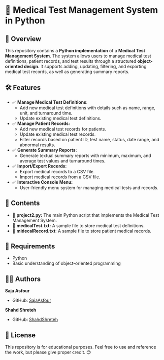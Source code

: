 # 🏥 Medical Test Management System in Python

## 📌 Overview
This repository contains a **Python implementation** of a **Medical Test Management System**. The system allows users to manage medical test definitions, patient records, and test results through a structured **object-oriented design**. It supports adding, updating, filtering, and exporting medical test records, as well as generating summary reports.

## 🛠 Features
- ✅ **Manage Medical Test Definitions:**
  - Add new medical test definitions with details such as name, range, unit, and turnaround time.
  - Update existing medical test definitions.
- ✅ **Manage Patient Records:**
  - Add new medical test records for patients.
  - Update existing medical test records.
  - Filter records based on patient ID, test name, status, date range, and abnormal results.
- ✅ **Generate Summary Reports:**
  - Generate textual summary reports with minimum, maximum, and average test values and turnaround times.
- ✅ **Import/Export Records:**
  - Export medical records to a CSV file.
  - Import medical records from a CSV file.
- ✅ **Interactive Console Menu:**
  - User-friendly menu system for managing medical tests and records.

## 📂 Contents
- 📜 **project2.py:** The main Python script that implements the Medical Test Management System.
- 📜 **medicalTest.txt:** A sample file to store medical test definitions.
- 📜 **midecalRecord.txt:** A sample file to store patient medical records.

## 📌 Requirements
- Python
- Basic understanding of object-oriented programming

## 👩‍💻 Authors
**Saja Asfour**
- GitHub: [SajaAsfour](https://github.com/SajaAsfour)
  
**Shahd Shreteh**
- GitHub: [ShahdShreteh](https://github.com/ShahdShreteh)

## 📜 License
This repository is for educational purposes. Feel free to use and reference the work, but please give proper credit. 😊
